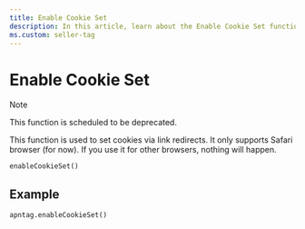 ```yaml
---
title: Enable Cookie Set
description: In this article, learn about the Enable Cookie Set function that establishes cookies through link redirects. Currently, it's compatible only with Safari browsers.
ms.custom: seller-tag
---
```


# Enable Cookie Set

> [!NOTE]
> This function is scheduled to be deprecated.

This function is used to set cookies via link redirects. It only supports Safari browser (for now). If you use it for other browsers, nothing will happen.

``` pre
enableCookieSet()
```

## Example

``` pre
apntag.enableCookieSet()
```

